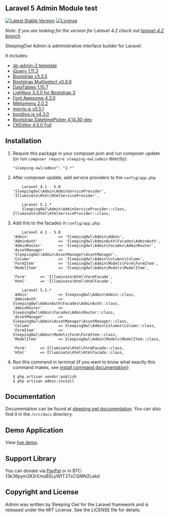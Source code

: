 ## Laravel 5 Admin Module test

[![Latest Stable Version](https://poser.pugx.org/sleeping-owl/admin/v/stable.svg)](https://packagist.org/packages/sleeping-owl/admin)
[![License](https://poser.pugx.org/sleeping-owl/admin/license.svg)](https://packagist.org/packages/sleeping-owl/admin)

*Note: if you are looking for the version for Laravel 4.2 check out [laravel-4.2 branch](https://github.com/sleeping-owl/admin/tree/laravel-4.2).*

SleepingOwl Admin is administrative interface builder for Laravel.

It includes:

 - [sb-admin-2 template](http://startbootstrap.com/template-overviews/sb-admin-2/)
 - [jQuery 1.11.3](http://jquery.com/)
 - [Bootstrap v3.3.5](http://getbootstrap.com)
 - [Bootstrap Multiselect v0.9.8](https://github.com/davidstutz/bootstrap-multiselect)
 - [DataTables 1.10.7](http://www.datatables.net)
 - [Lightbox 3.3.0 for Bootstrap 3](https://github.com/ashleydw/lightbox)
 - [Font Awesome 4.3.0](http://fontawesome.io)
 - [Metismenu 2.0.2](https://github.com/onokumus/metisMenu)
 - [morris.js v0.5.1](http://morrisjs.github.io/morris.js/)
 - [bootbox.js v4.3.0](http://bootboxjs.com)
 - [Bootstrap DatetimePicker 4.14.30-dev](http://eonasdan.github.io/bootstrap-datetimepicker/)
 - [CKEditor 4.5.0 Full](http://ckeditor.com)

## Installation

 1. Require this package in your composer.json and run composer update (or run `composer require sleeping-owl/admin` directly):

		"sleeping-owl/admin": "2.*"

 2. After composer update, add service providers to the `config/app.php`

            Laravel 4.1 - 5.0
	    'SleepingOwl\Admin\AdminServiceProvider',
	    'Illuminate\Html\HtmlServiceProvider',

            Laravel 5.1.*
            SleepingOwl\Admin\AdminServiceProvider::class,
	    Illuminate\Html\HtmlServiceProvider::class,

 3. Add this to the facades in `config/app.php`:

            Laravel 4.1 - 5.0
		'Admin'				=> 'SleepingOwl\Admin\Admin',
		'AdminAuth'			=> 'SleepingOwl\AdminAuth\Facades\AdminAuth',
		'AdminRouter'       => 'SleepingOwl\Admin\Facades\AdminRouter',
		'AssetManager' 		=> 'SleepingOwl\Admin\AssetManager\AssetManager',
		'Column'   			=> 'SleepingOwl\Admin\Columns\Column',
		'FormItem' 			=> 'SleepingOwl\Admin\Models\Form\FormItem',
		'ModelItem'			=> 'SleepingOwl\Admin\Models\ModelItem',
		
		'Form'      => 'Illuminate\Html\FormFacade',
		'Html'      => 'Illuminate\Html\HtmlFacade',

            Laravel 5.1.*
		'Admin'				=> SleepingOwl\Admin\Admin::class,
		'AdminAuth'			=> SleepingOwl\AdminAuth\Facades\AdminAuth::class,
		'AdminRouter'       => SleepingOwl\Admin\Facades\AdminRouter::class,
		'AssetManager' 		=> SleepingOwl\Admin\AssetManager\AssetManager::class,
		'Column'   			=> SleepingOwl\Admin\Columns\Column::class,
		'FormItem' 			=> SleepingOwl\Admin\Models\Form\FormItem::class,
		'ModelItem'			=> SleepingOwl\Admin\Models\ModelItem::class,
		
		'Form'      => Illuminate\Html\FormFacade::class,
		'Html'      => Illuminate\Html\HtmlFacade::class,

                

 4. Run this command in terminal (if you want to know what exactly this command makes, see [install command documentation](http://sleeping-owl.github.io/en/Commands/Install.html)):

		$ php artisan vendor:publish
		$ php artisan admin:install

## Documentation

Documentation can be found at [sleeping owl documentation](http://sleeping-owl.github.io).
You can also find it in the `/src/docs` directory.

## Demo Application

View [live demo](http://sleepingowladmindemo.cloudcontrolled.com/admin/login).

## Support Library

You can donate via [PayPal](https://www.paypal.com/cgi-bin/webscr?cmd=_s-xclick&hosted_button_id=AXJMWMRPCBGVA) or in BTC: 13k36pym383rEmsBSLyWfT3TxCQMN2Lekd

## Copyright and License

Admin was written by Sleeping Owl for the Laravel framework and is released under the MIT License. See the LICENSE file for details.
